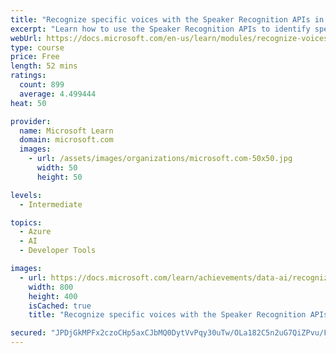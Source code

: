 ```yaml
---
title: "Recognize specific voices with the Speaker Recognition APIs in Azure Cognitive Services"
excerpt: "Learn how to use the Speaker Recognition APIs to identify specific people through their voices."
webUrl: https://docs.microsoft.com/en-us/learn/modules/recognize-voices-with-speaker-recognition/
type: course
price: Free
length: 52 mins
ratings:
  count: 899
  average: 4.499444
heat: 50

provider:
  name: Microsoft Learn
  domain: microsoft.com
  images:
    - url: /assets/images/organizations/microsoft.com-50x50.jpg
      width: 50
      height: 50

levels:
  - Intermediate

topics:
  - Azure
  - AI
  - Developer Tools

images:
  - url: https://docs.microsoft.com/learn/achievements/data-ai/recognize-voices-with-speaker-recognition-social.png
    width: 800
    height: 400
    isCached: true
    title: "Recognize specific voices with the Speaker Recognition APIs in Azure Cognitive Services"

secured: "JPDjGkMPFx2czoCHp5axCJbMQ0DytVvPqy30uTw/OLa182C5n2uG7QiZPvu/FfT5PtdIj27Q33ewkjb9MDalVBSH4kocFeisbfe38HTsiqZn1OCeC6mo29WTkM6v05wB5ByZSHuuwJCCTTWcYcIRiZvqdhgWLMp9KiA7aZiJQQ5FLSRKrrzzYcyEVnyZ2VS4nQbCwXy+KwzfHeR2m2EL2e9+aSQmHrxcI0B30/pUcHsCxh56PsFUIa+ZWWepjTBHEtUH/ROc3RBXr+IpvcMJNGMMpZ4kc9qgkG2Z/vLxhESmoSxrzNtSgVsXh1W3TVPOlsj0gmSvpipoEJExh/Tn2UsPr5nrvomj1SM2In1uQHhzI/T8A3x9xMuiTiUKuCBMBs59PauBgLhDps7NOApjZ4PYnjCohlu6n8pjR8KCohc=;6cRYFHtAM+dB+UIy9a52tQ=="
---
```


